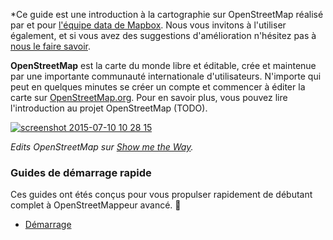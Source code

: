 *Ce guide est une introduction à la cartographie sur OpenStreetMap réalisé par et pour [l'équipe data de Mapbox](http://wiki.openstreetmap.org/wiki/Mapbox#Mapbox_Data_Team). Nous vous invitons à l'utiliser également, et si vous avez des suggestions d'amélioration n'hésitez pas à [nous le faire savoir](https://github.com/mapbox/mapping/issues).

**OpenStreetMap** est la carte du monde libre et éditable, crée et maintenue par une importante communauté internationale d'utilisateurs.
N'importe qui peut en quelques minutes se créer un compte et commencer à éditer la carte sur [OpenStreetMap.org](http://OpenStreetMap.org). Pour en savoir plus, vous pouvez lire l'introduction au projet OpenStreetMap (TODO).

[![screenshot 2015-07-10 10 28 15](https://camo.githubusercontent.com/f37df4557abce99c195329587f330b1f3d5f2663/68747470733a2f2f73332e616d617a6f6e6177732e636f6d2f662e636c2e6c792f6974656d732f325a3038316a304533523435324f3033306f33552f736d74772e676966)](http://osmlab.github.io/show-me-the-way/)

*Edits OpenStreetMap sur [Show me the Way](http://osmlab.github.io/show-me-the-way/).*

### Guides de démarrage rapide
Ces guides ont étés conçus pour vous propulser rapidement de débutant complet à OpenStreetMappeur avancé. :rocket:
- [Démarrage](Démarrage)
